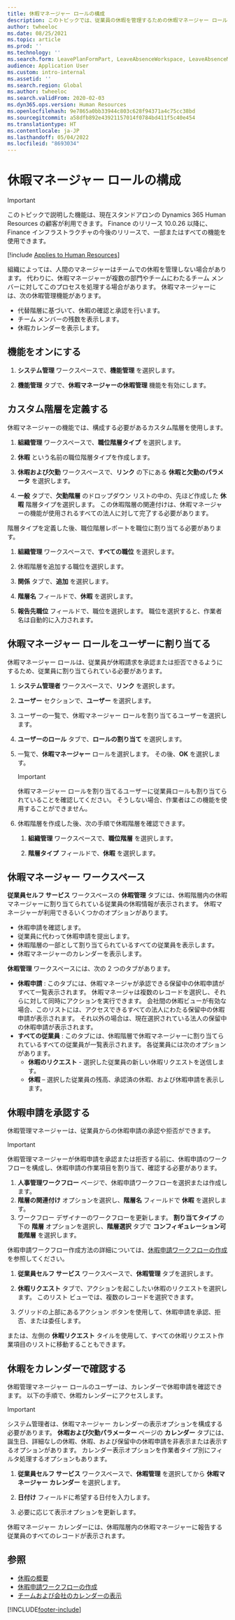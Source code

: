 ```yaml
---
title: 休暇マネージャー ロールの構成
description: このトピックでは、従業員の休暇を管理するための休暇マネージャー ロールを設定する方法について説明します。
author: twheeloc
ms.date: 08/25/2021
ms.topic: article
ms.prod: ''
ms.technology: ''
ms.search.form: LeavePlanFormPart, LeaveAbsenceWorkspace, LeaveAbsenceManager
audience: Application User
ms.custom: intro-internal
ms.assetid: ''
ms.search.region: Global
ms.author: twheeloc
ms.search.validFrom: 2020-02-03
ms.dyn365.ops.version: Human Resources
ms.openlocfilehash: 9e7865a0bb33944c803c628f94371a4c75cc38bd
ms.sourcegitcommit: a58dfb892e43921157014f0784bd411f5c40e454
ms.translationtype: HT
ms.contentlocale: ja-JP
ms.lasthandoff: 05/04/2022
ms.locfileid: "8693034"
---
```

# <a name="configure-the-absence-manager-role"></a>休暇マネージャー ロールの構成

>[!Important]
>このトピックで説明した機能は、現在スタンドアロンの Dynamics 365 Human Resources の顧客が利用できます。 Finance のリリース 10.0.26 以降に、Finance インフラストラクチャの今後のリリースで、一部またはすべての機能を使用できます。

[!include [Applies to Human Resources](../includes/applies-to-hr.md)]

組織によっては、人間のマネージャーはチームでの休暇を管理しない場合があります。 代わりに、休暇マネージャーが複数の部門やチームにわたるチーム メンバーに対してこのプロセスを処理する場合があります。 休暇マネージャーには、次の休暇管理機能があります。

- 代替階層に基づいて、休暇の確認と承認を行います。
- チーム メンバーの残数を表示します。
- 休暇カレンダーを表示します。

## <a name="turn-on-the-feature"></a>機能をオンにする

1. **システム管理** ワークスペースで、**機能管理** を選択します。

2. **機能管理** タブで、**休暇マネージャーの休暇管理** 機能を有効にします。

## <a name="define-a-custom-hierarchy"></a>カスタム階層を定義する

休暇マネージャーの機能では、構成する必要があるカスタム階層を使用します。

1. **組織管理** ワークスペースで、**職位階層タイプ** を選択します。

2. **休暇** という名前の職位階層タイプを作成します。

3. **休暇および欠勤** ワークスペースで、**リンク** の下にある **休暇と欠勤のパラメータ** を選択します。

4. **一般** タブで、**欠勤階層** のドロップダウン リストの中の、先ほど作成した **休暇** 階層タイプを選択します。 この休暇階層の関連付けは、休暇マネージャーの機能が使用されるすべての法人に対して完了する必要があります。

階層タイプを定義した後、職位階層レポートを職位に割り当てる必要があります。

1. **組織管理** ワークスペースで、**すべての職位** を選択します。

2. 休暇階層を追加する職位を選択します。

3. **関係** タブで、**追加** を選択します。

4. **階層名** フィールドで、**休暇** を選択します。

5. **報告先職位** フィールドで、職位を選択します。 職位を選択すると、作業者名は自動的に入力されます。

## <a name="assign-the-absence-manager-role-to-a-user"></a>休暇マネージャー ロールをユーザーに割り当てる

休暇マネージャー ロールは、従業員が休暇請求を承認または拒否できるようにするため、従業員に割り当てられている必要があります。

1. **システム管理者** ワークスペースで、**リンク** を選択します。

2. **ユーザー** セクションで、**ユーザー** を選択します。

3. ユーザーの一覧で、休暇マネージャー ロールを割り当てるユーザーを選択します。

4. **ユーザーのロール** タブで、**ロールの割り当て** を選択します。

5. 一覧で、**休暇マネージャー** ロールを選択します。 その後、**OK** を選択します。

    > [!IMPORTANT]
    > 休暇マネージャー ロールを割り当てるユーザーに従業員ロールも割り当てられていることを確認してください。 そうしない場合、作業者はこの機能を使用することができません。

6. 休暇階層を作成した後、次の手順で休暇階層を確認できます。

    1. **組織管理** ワークスペースで、**職位階層** を選択します。
    
    2. **階層タイプ** フィールドで、**休暇** を選択します。

## <a name="absence-manager-workspace"></a>休暇マネージャー ワークスペース

**従業員セルフ サービス** ワークスペースの **休暇管理** タブには、休暇階層内の休暇マネージャーに割り当てられている従業員の休暇情報が表示されます。 休暇マネージャーが利用できるいくつかのオプションがあります。 
 - 休暇申請を確認します。</br>
 - 従業員に代わって休暇申請を提出します。</br>
 - 休暇階層の一部として割り当てられているすべての従業員を表示します。</br>
 - 休暇マネージャーのカレンダーを表示します。</br>

**休暇管理** ワークスペースには、次の 2 つのタブがあります。
 - **休暇申請** : このタブには、休暇マネージャが承認できる保留中の休暇申請がすべて一覧表示されます。 休暇マネージャは複数のレコードを選択し、それらに対して同時にアクションを実行できます。 会社間の休暇ビューが有効な場合、このリストには、アクセスできるすべての法人にわたる保留中の休暇申請が表示されます。 それ以外の場合は、現在選択されている法人の保留中の休暇申請が表示されます。 </br>
 - **すべての従業員** : このタブには、休暇階層で休暇マネージャーに割り当てられているすべての従業員が一覧表示されます。 各従業員には次のオプションがあります。
    - **休暇のリクエスト** - 選択した従業員の新しい休暇リクエストを送信します。</br>
    - **休暇** – 選択した従業員の残高、承認済の休暇、および休暇申請を表示します。</br>

## <a name="approve-time-off-requests"></a>休暇申請を承認する

休暇管理マネージャーは、従業員からの休暇申請の承認や拒否ができます。 

> [!IMPORTANT]
> 休暇管理マネージャーが休暇申請を承認または拒否する前に、休暇申請のワークフローを構成し、休暇申請の作業項目を割り当て、確認する必要があります。
>
> 1. **人事管理ワークフロー** ページで、休暇申請ワークフローを選択または作成します。
> 2. **階層の関連付け** オプションを選択し、**階層名** フィールドで **休暇** を選択します。
> 3. ワークフロー デザイナーのワークフローを更新します。 **割り当てタイプ** の下の **階層** オプションを選択し、**階層選択** タブで **コンフィギュレーション可能階層** を選択します。
>
> 休暇申請ワークフロー作成方法の詳細については、[休暇申請ワークフローの作成](hr-leave-and-absence-workflow.md) を参照してください。

1. **従業員セルフ サービス** ワークスペースで、**休暇管理** タブを選択します。

2. **休暇リクエスト** タブで、アクションを起こしたい休暇のリクエストを選択します。 このリスト ビューでは、複数のレコードを選択できます。

3. グリッドの上部にあるアクション ボタンを使用して、休暇申請を承認、拒否、または委任します。 

または、左側の **休暇リクエスト** タイルを使用して、すべての休暇リクエスト作業項目のリストに移動することもできます。 

## <a name="view-time-off-in-the-calendar"></a>休暇をカレンダーで確認する

休暇管理マネージャー ロールのユーザーは、カレンダーで休暇申請を確認できます。 以下の手順で、休暇カレンダーにアクセスします。

> [!IMPORTANT]
> システム管理者は、休暇マネージャー カレンダーの表示オプションを構成する必要があります。 **休暇および欠勤パラメーター** ページの **カレンダー** タブには、誕生日、詳細なしの休暇、休暇、および保留中の休暇申請を非表示または表示するオプションがあります。 カレンダー表示オプションを作業者タイプ別にフィルタ処理するオプションもあります。

1. **従業員セルフ サービス** ワークスペースで、**休暇管理** を選択してから **休暇マネージャー カレンダー** を選択します。

2. **日付け** フィールドに希望する日付を入力します。

3. 必要に応じて表示オプションを更新します。

休暇マネージャー カレンダーには、休暇階層内の休暇マネージャーに報告する従業員のすべてのレコードが表示されます。

## <a name="see-also"></a>参照

- [休暇の概要](hr-leave-and-absence-overview.md)
- [休暇申請ワークフローの作成](hr-leave-and-absence-workflow.md)
- [チームおよび会社のカレンダーの表示](hr-employee-self-service-calendar.md)

[!INCLUDE[footer-include](../includes/footer-banner.md)]
